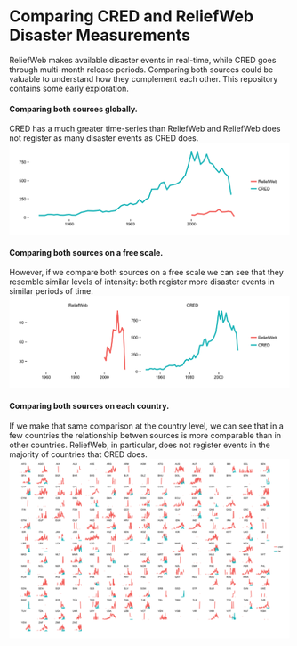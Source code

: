 Comparing CRED and ReliefWeb Disaster Measurements
==================================================

ReliefWeb makes available disaster events in real-time, while CRED goes through multi-month release periods. Comparing both sources could be valuable to understand how they complement each other. This repository contains some early exploration.

#### Comparing both sources globally.
CRED has a much greater time-series than ReliefWeb and ReliefWeb does not register as many disaster events as CRED does.
![Comparing both sources globally.](plot/world_spark_plot.png)

#### Comparing both sources on a free scale.
However, if we compare both sources on a free scale we can see that they resemble similar levels of intensity: both register more disaster events in similar periods of time.
![Comparing both sources on a free scale.](plot/world_spark_plot_scale.png)

#### Comparing both sources on each country.
If we make that same comparison at the country level, we can see that in a few countries the relationship betwen sources is more comparable than in other countries. ReliefWeb, in particular, does not register events in the majority of countries that CRED does.
![Comparing both sources on each country.](plot/spark_plot.png)